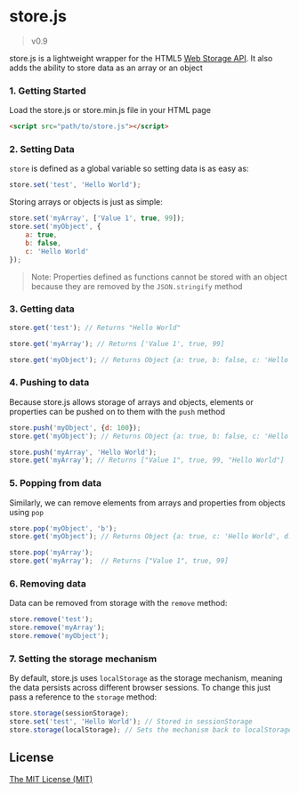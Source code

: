 # store.js
>v0.9

store.js is a lightweight wrapper for the HTML5 [Web Storage API](https://developer.mozilla.org/en-US/docs/Web/API/Web_Storage_API). It also adds the ability to store data as an array or an object

### 1. Getting Started
Load the store.js or store.min.js file in your HTML page

```html
<script src="path/to/store.js"></script>
```

### 2. Setting Data

`store` is defined as a global variable so setting data is as easy as:


```js
store.set('test', 'Hello World');
```

Storing arrays or objects is just as simple:
```js
store.set('myArray', ['Value 1', true, 99]);
store.set('myObject', {
    a: true,
    b: false,
    c: 'Hello World'
});
```

>Note: Properties defined as functions cannot be stored with an object because they are removed by the `JSON.stringify` method

### 3. Getting data

```js
store.get('test'); // Returns "Hello World"
```

```js
store.get('myArray'); // Returns ['Value 1', true, 99]
```


```js
store.get('myObject'); // Returns Object {a: true, b: false, c: 'Hello World'}
```


### 4. Pushing to data
Because store.js allows storage of arrays and objects, elements or properties can be pushed on to them with the `push` method

```js
store.push('myObject', {d: 100});
store.get('myObject'); // Returns Object {a: true, b: false, c: 'Hello World', d: 100}
```

```js
store.push('myArray', 'Hello World');
store.get('myArray'); // Returns ["Value 1", true, 99, "Hello World"]
```

### 5. Popping from data
Similarly, we can remove elements from arrays and properties from objects using `pop`

```js
store.pop('myObject', 'b');
store.get('myObject'); // Returns Object {a: true, c: 'Hello World', d: 100}
```

```js
store.pop('myArray');
store.get('myArray');  // Returns ["Value 1", true, 99]
```

### 6. Removing data
Data can be removed from storage with the `remove` method:

```js
store.remove('test');
store.remove('myArray');
store.remove('myObject');
```

### 7. Setting the storage mechanism
By default, store.js uses `localStorage` as the storage mechanism, meaning the data persists across different browser sessions. To change this just pass a reference to the `storage` method:

```js
store.storage(sessionStorage);
store.set('test', 'Hello World'); // Stored in sessionStorage
store.storage(localStorage); // Sets the mechanism back to localStorage
```

License
------------
[The MIT License (MIT)](http://opensource.org/licenses/mit-license.php)